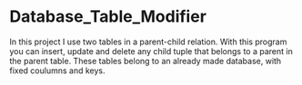 # Database_Table_Modifier
In this project I use two tables in a parent-child relation. With this program you can insert, update and delete any child tuple that belongs to a parent in the parent table.
These tables belong to an already made database, with fixed coulumns and keys. 
